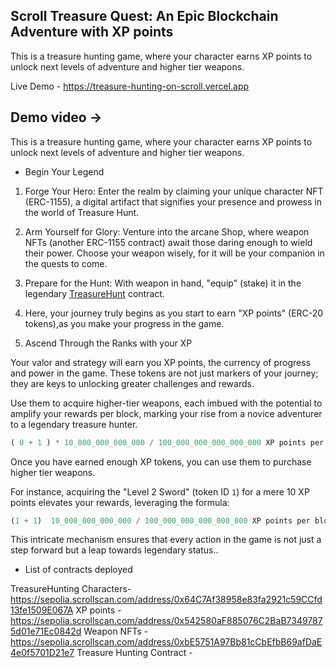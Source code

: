 ## Scroll Treasure Quest: An Epic Blockchain Adventure with XP points

This is a treasure hunting game, where your character earns XP points to unlock next levels of adventure and higher tier weapons.

Live Demo - https://treasure-hunting-on-scroll.vercel.app

## Demo video -> 

This is a treasure hunting game, where your character earns XP points to unlock next levels of adventure and higher tier weapons.

- Begin Your Legend

1. Forge Your Hero: Enter the realm by claiming your unique character NFT (ERC-1155), a digital artifact that signifies your presence and prowess in the world of Treasure Hunt.

2. Arm Yourself for Glory: Venture into the arcane Shop, where weapon NFTs (another ERC-1155 contract) await those daring enough to wield their power. 
Choose your weapon wisely, for it will be your companion in the quests to come.

3. Prepare for the Hunt: With weapon in hand, "equip" (stake) it in the legendary [TreasureHunt](./contracts/contracts/TreasureHunt.sol) contract. 

4. Here, your journey truly begins as you start to earn "XP points" (ERC-20 tokens),as you make your progress in the game.

5. Ascend Through the Ranks with your XP

Your valor and strategy will earn you XP points, the currency of progress and power in the game. These tokens are not just markers of your journey; they are keys to unlocking greater challenges and rewards. 

Use them to acquire higher-tier weapons, each imbued with the potential to amplify your rewards per block, marking your rise from a novice adventurer to a legendary treasure hunter.

```js
( 0 + 1 ) * 10_000_000_000_000 / 100_000_000_000_000_000 XP points per block.
```

Once you have earned enough XP tokens, you can use them to purchase higher tier weapons.

For instance, acquiring the "Level 2 Sword" (token ID `1`) for a mere 10 XP points elevates your rewards, leveraging the formula:

```js
(1 + 1)  10_000_000_000_000 / 100_000_000_000_000_000 XP points per block.
```

This intricate mechanism ensures that every action in the game is not just a step forward but a leap towards legendary status..


- List of contracts deployed

TreasureHunting Characters- https://sepolia.scrollscan.com/address/0x64C7Af38958e83fa2921c59CCfd13fe1509E067A
XP points - https://sepolia.scrollscan.com/address/0x542580aF885076C2BaB73497875d01e71Ec0842d
Weapon NFTs - https://sepolia.scrollscan.com/address/0xbE5751A97Bb81cCbEfbB69afDaE4e0f5701D21e7
Treasure Hunting Contract - 